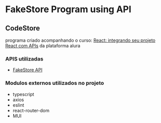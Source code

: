 # FakeStore Program using API

## CodeStore

programa criado acompanhando o curso: [React: integrando seu projeto React com APIs](https://cursos.alura.com.br/course/react-integrando-projeto-react-apis) da plataforma alura

### APIS utilizadas

* [FakeStore API](https://fakestoreapi.com/)

### Modulos externos utilizados no projeto

* typescript
* axios
* eslint
* react-router-dom
* MUI
